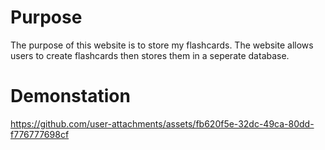 # Purpose
The purpose of this website is to store my flashcards. The website allows users to create flashcards then stores them in a seperate database. 

# Demonstation
https://github.com/user-attachments/assets/fb620f5e-32dc-49ca-80dd-f776777698cf



